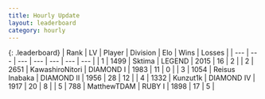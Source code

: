 ```yaml
---
title: Hourly Update
layout: leaderboard
category: hourly
---
```


{: .leaderboard}
| Rank | LV | Player | Division | Elo | Wins | Losses |
| --- | --- | --- | --- | --- | --- | --- |
| <span data-change="0">1</span> | 1499 | <span title="ID: 353063">Sktima</span> | LEGEND | <span data-change="0">2015</span> | <span data-change="0">16</span> | <span data-change="0">2</span> |
| <span data-change="0">2</span> | 2651 | <span title="ID: 164871">KawashiroNitori</span> | DIAMOND I | <span data-change="0">1983</span> | <span data-change="0">11</span> | <span data-change="0">0</span> |
| <span data-change="0">3</span> | 1054 | <span title="ID: 451068">Reisus Inabaka</span> | DIAMOND II | <span data-change="0">1956</span> | <span data-change="0">28</span> | <span data-change="0">12</span> |
| <span data-change="0">4</span> | 1332 | <span title="ID: 392407">Kunzut1k</span> | DIAMOND IV | <span data-change="0">1917</span> | <span data-change="0">20</span> | <span data-change="0">8</span> |
| <span data-change="0">5</span> | 788 | <span title="ID: 366840">MatthewTDAM</span> | RUBY I | <span data-change="0">1898</span> | <span data-change="0">17</span> | <span data-change="0">5</span> |
